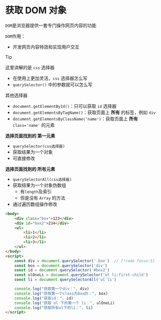 # 获取 DOM 对象

`DOM`是浏览器提供一套专门操作网页内容的功能

`DOM`作用：

- 开发网页内容特效和实现用户交互

> [!tip]
>
> 这里讲解的是 `css` 选择器
>
> - 在使用上更加灵活，`css` 选择器怎么写
> - `querySelector()` 中的参数就可以怎么写
>
> 其他选择器
>
> - `document.getElementById()`：只可以获取 `id` 选择器
> - `document.getElementsByTagName()`：获取页面上 **所有** 的标签，例如 `div`
> - `document.getElementsByClassName('name')`：获取页面上 **所有** `class='name'` 的元素

**选择页面找到的 第一元素**

- `querySelector(css选择器)`
- 获取结果为一个对象
- 可直接修改

**选择页面找到的 所有元素**

- `querySelectorAll(css选择器)`
- 获取结果为一个对象伪数组
    - 有`length`及索引
    - 但是没有 `Array` 的方法
- 通过遍历数组操作修改

```html
<body>
    <div class="box">123</div>
    <div id="box2">234</div>
    <ul>
        <li>1</li>
        <li>2</li>
        <li>3</li>
    </ul>
</body>
<script>
    const div = document.querySelector('.box')  // [!code focus:5]
    const box = document.querySelector('div')
    const id = document.querySelector('#box2')
    const ulOneLi = document.querySelector('ul li:first-child')
    const li = document.querySelectorAll('ul li')

    console.log("获取第一个div：", div)
    console.log("获取第一个class为box的：", box)
    console.log("获取id：", id)
    console.log("获取 ul 下的第一个 li：", ulOneLi)
    console.log("获取所有ul下的li：", li)
</script>
```





